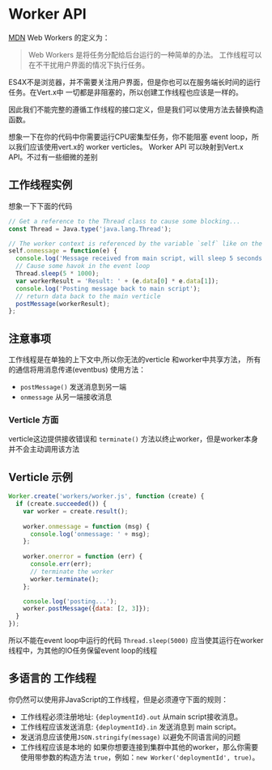 # Worker API

[MDN](https://developer.mozilla.org/en-US/docs/Web/API/Web_Workers_API/Using_web_workers) Web Workers 的定义为：

> Web Workers 是将任务分配给后台运行的一种简单的办法。
> 工作线程可以在不干扰用户界面的情况下执行任务。

ES4X不是浏览器，并不需要关注用户界面，但是你也可以在服务端长时间的运行任务。在Vert.x中 一切都是非阻塞的，所以创建工作线程也应该是一样的。

因此我们不能完整的遵循工作线程的接口定义，但是我们可以使用方法去替换构造函数。

想象一下在你的代码中你需要运行CPU密集型任务，你不能阻塞 event loop，所以我们应该使用vert.x的 worker verticles。
Worker API 可以映射到Vert.x API。不过有一些细微的差别


## 工作线程实例

想象一下下面的代码

```js
// Get a reference to the Thread class to cause some blocking...
const Thread = Java.type('java.lang.Thread');

// The worker context is referenced by the variable `self` like on the MDN docs
self.onmessage = function(e) {
  console.log('Message received from main script, will sleep 5 seconds...');
  // Cause some havok in the event loop
  Thread.sleep(5 * 1000);
  var workerResult = 'Result: ' + (e.data[0] * e.data[1]);
  console.log('Posting message back to main script');
  // return data back to the main verticle
  postMessage(workerResult);
};
```

## 注意事项

工作线程是在单独的上下文中,所以你无法的verticle 和worker中共享方法，
所有的通信将用消息传递(eventbus) 使用方法：

* `postMessage()` 发送消息到另一端
* `onmessage` 从另一端接收消息

### Verticle 方面

verticle这边提供接收错误和 `terminate()` 方法以终止worker，但是worker本身并不会主动调用该方法

## Verticle 示例

```js
Worker.create('workers/worker.js', function (create) {
  if (create.succeeded()) {
    var worker = create.result();
    
    worker.onmessage = function (msg) {
      console.log('onmessage: ' + msg);
    };
    
    worker.onerror = function (err) {
      console.err(err);
      // terminate the worker
      worker.terminate();
    };

    console.log('posting...');
    worker.postMessage({data: [2, 3]});
  }
});
```
所以不能在event loop中运行的代码 `Thread.sleep(5000)` 应当使其运行在worker 线程中，为其他的IO任务保留event loop的线程

## 多语言的 工作线程

你仍然可以使用非JavaScript的工作线程，但是必须遵守下面的规则：

* 工作线程必须注册地址: `{deploymentId}.out` 从main script接收消息。
* 工作线程应该发送消息: `{deploymentId}.in` 发送消息到 main script。
* 发送消息应该使用`JSON.stringify(message)` 以避免不同语言间的问题
* 工作线程应该是本地的 如果你想要连接到集群中其他的worker，那么你需要使用带参数的构造方法 `true`，例如：`new Worker('deploymentId', true)`。
